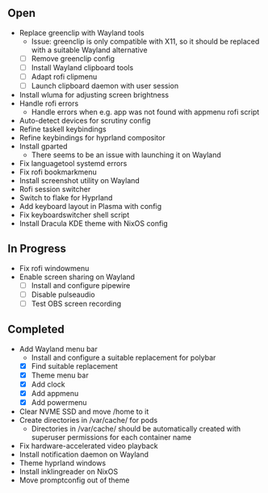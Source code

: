 ## Open

- Replace greenclip with Wayland tools
    + Issue: greenclip is only compatible with X11, so it should be replaced with a suitable Wayland alternative
    - [ ] Remove greenclip config
    - [ ] Install Wayland clipboard tools
    - [ ] Adapt rofi clipmenu
    - [ ] Launch clipboard daemon with user session
- Install wluma for adjusting screen brightness
- Handle rofi errors
    + Handle errors when e.g. app was not found  with appmenu rofi script
- Auto-detect devices for scrutiny config
- Refine taskell keybindings
- Refine keybindings for hyprland compositor
- Install gparted
    + There seems to be an issue with launching it on Wayland
- Fix languagetool systemd errors
- Fix rofi bookmarkmenu
- Install screenshot utility on Wayland
- Rofi session switcher
- Switch to flake for Hyprland
- Add keyboard layout in Plasma with config
- Fix keyboardswitcher shell script
- Install Dracula KDE theme with NixOS config

## In Progress

- Fix rofi windowmenu
- Enable screen sharing on Wayland
    - [ ] Install and configure pipewire
    - [ ] Disable pulseaudio
    - [ ] Test OBS screen recording

## Completed

- Add Wayland menu bar
    + Install and configure a suitable replacement for polybar
    - [x] Find suitable replacement
    - [x] Theme menu bar
    - [x] Add clock
    - [x] Add appmenu
    - [x] Add powermenu
- Clear NVME SSD and move /home to it
- Create directories in /var/cache/ for pods
    + Directories in /var/cache/ should be automatically created with superuser permissions for each container name
- Fix hardware-accelerated video playback
- Install notification daemon on Wayland
- Theme hyprland windows
- Install inklingreader on NixOS
- Move promptconfig out of theme
